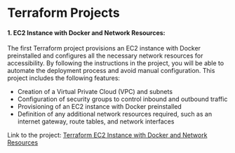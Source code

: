 # Terraform Projects

#### 1.  EC2 Instance with Docker and Network Resources:

The first Terraform project provisions an EC2 instance with Docker preinstalled and configures all the necessary network resources for accessibility. By following the instructions in the project, you will be able to automate the deployment process and avoid manual configuration. This project includes the following features:

* Creation of a Virtual Private Cloud (VPC) and subnets
* Configuration of security groups to control inbound and outbound traffic
* Provisioning of an EC2 instance with Docker preinstalled
* Definition of any additional network resources required, such as an internet gateway, route tables, and network interfaces

Link to the project: [Terraform EC2 Instance with Docker and Network Resources](https://github.com/nitin23c/Terraform/tree/main/docker_dev_server)
